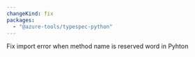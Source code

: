 ```yaml
---
changeKind: fix
packages:
  - "@azure-tools/typespec-python"
---
```


Fix import error when method name is reserved word in Pyhton